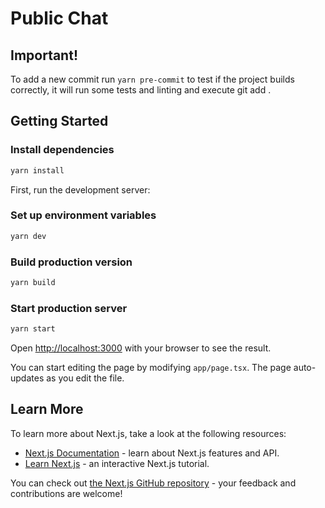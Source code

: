 # Public Chat

## Important!

To add a new commit run `yarn pre-commit` to test if the project builds correctly, it will run some tests and linting and execute git add .

## Getting Started

### Install dependencies
```bash
yarn install
```

First, run the development server:

### Set up environment variables
```bash
yarn dev
```

### Build production version
```bash
yarn build
```

### Start production server
```bash
yarn start
```

Open [http://localhost:3000](http://localhost:3000) with your browser to see the result.

You can start editing the page by modifying `app/page.tsx`. The page auto-updates as you edit the file.

## Learn More

To learn more about Next.js, take a look at the following resources:

- [Next.js Documentation](https://nextjs.org/docs) - learn about Next.js features and API.
- [Learn Next.js](https://nextjs.org/learn) - an interactive Next.js tutorial.

You can check out [the Next.js GitHub repository](https://github.com/vercel/next.js/) - your feedback and contributions are welcome!
